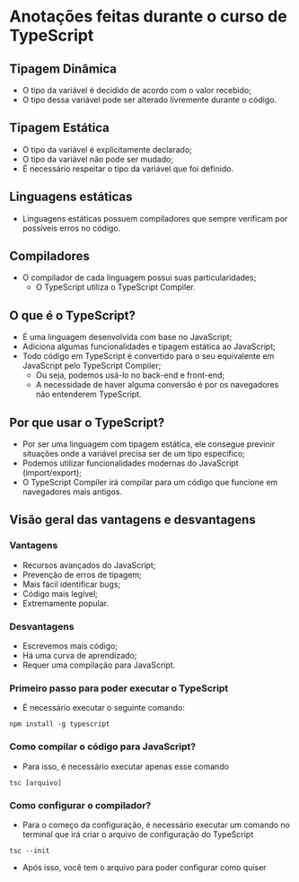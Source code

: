 # Anotações feitas durante o curso de TypeScript

## Tipagem Dinâmica

-   O tipo da variável é decidido de acordo com o valor recebido;
-   O tipo dessa variável pode ser alterado livremente durante o código.

## Tipagem Estática

- O tipo da variável é explicitamente declarado;
- O tipo da variável não pode ser mudado;
- É necessário respeitar o tipo da variável que foi definido.

## Linguagens estáticas

-   Linguagens estáticas possuem compiladores que sempre verificam por possíveis erros no código.

## Compiladores

-   O compilador de cada linguagem possui suas particularidades;
    -   O TypeScript utiliza o TypeScript Compiler.

## O que é o TypeScript?

-   É uma linguagem desenvolvida com base no JavaScript;
-   Adiciona algumas funcionalidades e tipagem estática ao JavaScript;
-   Todo código em TypeScript é convertido para o seu equivalente em JavaScript pelo TypeScript Compiler;
    -   Ou seja, podemos usá-lo no back-end e front-end;
    -   A necessidade de haver alguma conversão é por os navegadores não entenderem TypeScript.

## Por que usar o TypeScript?

-   Por ser uma linguagem com tipagem estática, ele consegue previnir situações onde a variável precisa ser de um tipo específico;
-   Podemos utilizar funcionalidades modernas do JavaScript (import/export);
-   O TypeScript Compiler irá compilar para um código que funcione em navegadores mais antigos.

## Visão geral das vantagens e desvantagens

### Vantagens

-   Recursos avançados do JavaScript;
-   Prevenção de erros de tipagem;
-   Mais fácil identificar bugs;
-   Código mais legível;
-   Extremamente popular.

### Desvantagens

-   Escrevemos mais código;
-   Há uma curva de aprendizado;
-   Requer uma compilação para JavaScript.

### Primeiro passo para poder executar o TypeScript

-   É necessário executar o seguinte comando:

```
npm install -g typescript
```

### Como compilar o código para JavaScript?

-   Para isso, é necessário executar apenas esse comando

```
tsc [arquivo]
```

### Como configurar o compilador?

- Para o começo da configuração, é necessário executar um comando no terminal que irá criar o arquivo de configuração do TypeScript

```
tsc --init
```

- Após isso, você tem o arquivo para poder configurar como quiser